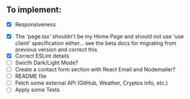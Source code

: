 ## To implement:

- [x] Responsiveness
<!-- When I do this the swiper carrousel stop working properly! Need to investigate more or simply use another library... -->
- [x] The 'page.tsx' shouldn't be my Home Page and should not use 'use client' specification either... see the beta docs for migrating from previous version and correct this
- [x] Correct ESLint details
- [ ] Swicth Dark/Light Mode?
- [ ] Create a contact form section with React Email and Nodemailer?
- [ ] README file
- [ ] Fetch some external API (GitHub, Weather, Cryptos info, etc.)
- [ ] Apply some Tests